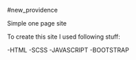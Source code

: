 #new_providence

<p>Simple one page site</p>

To create this site I used following stuff:

-HTML
-SCSS
-JAVASCRIPT
-BOOTSTRAP
